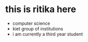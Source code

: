 # this is ritika here
* computer science 
* kiet group of institutions
* i am currently a third year student
